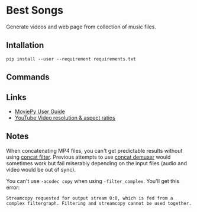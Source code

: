 # Best Songs

Generate videos and web page from collection of music files.

## Intallation

    pip install --user --requirement requirements.txt

## Commands


## Links

- [MoviePy User Guide](https://zulko.github.io/moviepy/index.html)
- [YouTube Video resolution & aspect ratios](https://support.google.com/youtube/answer/6375112?hl=en)

## Notes

When concatenating MP4 files, you can't get predictable results without using [concat filter](http://trac.ffmpeg.org/wiki/Concatenate#filter). Previous attempts to use [concat demuxer](http://trac.ffmpeg.org/wiki/Concatenate#demuxer) would sometimes work but fail miserably depending on the input files (audio and video would be out of sync).

You can't use `-acodec copy` when using `-filter_complex`. You'll get this error:

    Streamcopy requested for output stream 0:0, which is fed from a complex filtergraph. Filtering and streamcopy cannot be used together.

